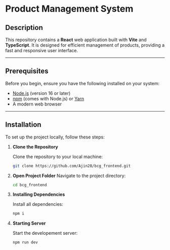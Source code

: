 # Product Management System

## Description

This repository contains a **React** web application built with **Vite** and **TypeScript**. It is designed for efficient management of products, providing a fast and responsive user interface.

---

## Prerequisites

Before you begin, ensure you have the following installed on your system:

- [Node.js](https://nodejs.org/) (version 16 or later)
- [npm](https://www.npmjs.com/) (comes with Node.js) or [Yarn](https://yarnpkg.com/)
- A modern web browser

---

## Installation

To set up the project locally, follow these steps:

1. **Clone the Repository**  

   Clone the repository to your local machine:  

   ```bash
   git clone https://github.com/Ajin28/bcg_frontend.git
   ```



2. **Open Project Folder**
   Navigate to the project directory:

   ```bash
   cd bcg_frontend

   ```
   
2. **Installing Dependencies**  

   Install all dependencies:  

   ```bash
   npm i
   ```



4. **Starting Server**  

   Start the developement server:  

   ```bash
   npm run dev
   ```



